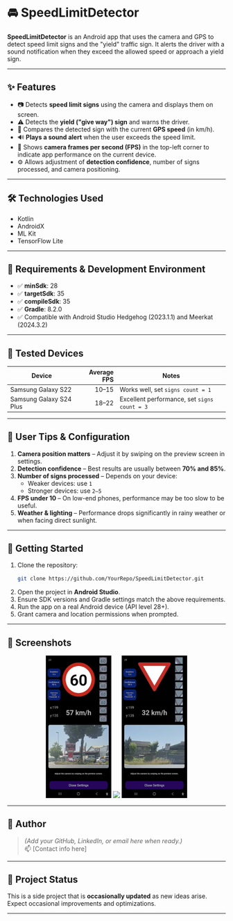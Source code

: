 # 🚘 SpeedLimitDetector

**SpeedLimitDetector** is an Android app that uses the camera and GPS to detect speed limit signs and the "yield" traffic sign. It alerts the driver with a sound notification when they exceed the allowed speed or approach a yield sign.

---

## ✨ Features

- 📷 Detects **speed limit signs** using the camera and displays them on screen.
- ⚠️ Detects the **yield ("give way") sign** and warns the driver.
- 🚗 Compares the detected sign with the current **GPS speed** (in km/h).
- 🔊 **Plays a sound alert** when the user exceeds the speed limit.
- 🎥 Shows **camera frames per second (FPS)** in the top-left corner to indicate app performance on the current device.
- ⚙️ Allows adjustment of **detection confidence**, number of signs processed, and camera positioning.

---

## 🛠️ Technologies Used

- Kotlin  
- AndroidX  
- ML Kit  
- TensorFlow Lite  

---

## 🧰 Requirements & Development Environment

- ✅ **minSdk**: 28  
- ✅ **targetSdk**: 35  
- ✅ **compileSdk**: 35  
- ✅ **Gradle**: 8.2.0  
- ✅ Compatible with Android Studio Hedgehog (2023.1.1) and Meerkat (2024.3.2)

---

## 📱 Tested Devices

| Device                  | Average FPS | Notes                                |
|-------------------------|------------:|--------------------------------------|
| Samsung Galaxy S22      |     10–15   | Works well, set `signs count = 1`    |
| Samsung Galaxy S24 Plus |     18–22   | Excellent performance, set `signs count = 3` |

---

## 🧠 User Tips & Configuration

1. **Camera position matters** – Adjust it by swiping on the preview screen in settings.
2. **Detection confidence** – Best results are usually between **70% and 85%**.
3. **Number of signs processed** – Depends on your device:
   - Weaker devices: use `1`
   - Stronger devices: use `2–5`
4. **FPS under 10** – On low-end phones, performance may be too slow to be useful.
5. **Weather & lighting** – Performance drops significantly in rainy weather or when facing direct sunlight.

---

## 🚀 Getting Started

1. Clone the repository:
   ```bash
   git clone https://github.com/YourRepo/SpeedLimitDetector.git
   ```
2. Open the project in **Android Studio**.
3. Ensure SDK versions and Gradle settings match the above requirements.
4. Run the app on a real Android device (API level 28+).
5. Grant camera and location permissions when prompted.

---

## 📸 Screenshots

<p align="center">
  <img src="screenshots/60.png" width="30%">
  <img src="screenshots/60.jpg" width="30%">
  <img src="screenshots/yld.png" width="30%">
</p>

---

## 👤 Author

> *(Add your GitHub, LinkedIn, or email here when ready.)*  
📫 [Contact info here]

---

## 🧪 Project Status

This is a side project that is **occasionally updated** as new ideas arise. Expect occasional improvements and optimizations.

---

